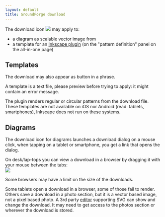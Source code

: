 ```yaml
---
layout: default
title: GroundForge download
---
```


The download icon ![](/GroundForge/images/download.jpg) 
may apply to:
* a diagram as scalable vector image from
* a template for an [Inkscape plugin](/inkscape-bobbinlace/)
  (on the "pattern definition" panel on the all-in-one page) 
  
Templates
---------

The download may also appear as button in a phrase.

A template is a text file, please preview before trying to apply:
it might contain an error message.

The plugin renders regular or circular patterns from the download file.
These templates are not available on iOS nor Android (read: tablets, smartphones),
Inkscape does not run on these systems.

Diagrams
--------
The download icon for diagrams launches a download dialog on a mouse click,
when tapping on a tablet or smartphone, you get a link that opens the dialog.

On desk/lap-tops you can view a download in a browser
by dragging it with your mouse between the tabs:  
![](images/download.png)

Some browsers may have a limit on the size of the downloads. 

Some tablets open a download in a browser, some of those fail to render. 
Others save a download in a photo section, 
but it is a vector based image, not a pixel based photo.
A 3rd party [editor](Reshape-Patterns#evaluated-editors)
supporting SVG can show and change the download.
It may need to get access to the photos section or wherever the download is stored.
